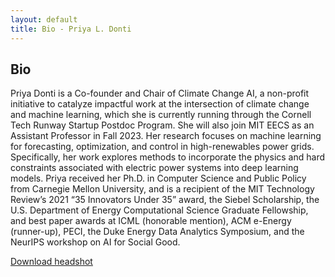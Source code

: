 ```yaml
---
layout: default
title: Bio - Priya L. Donti
---
```


## Bio

Priya Donti is a Co-founder and Chair of Climate Change AI, a non-profit initiative to catalyze impactful work at the intersection of climate change and machine learning, which she is currently running through the Cornell Tech Runway Startup Postdoc Program. She will also join MIT EECS as an Assistant Professor in Fall 2023. Her research focuses on machine learning for forecasting, optimization, and control in high-renewables power grids. Specifically, her work explores methods to incorporate the physics and hard constraints associated with electric power systems into deep learning models. Priya received her Ph.D. in Computer Science and Public Policy from Carnegie Mellon University, and is a recipient of the MIT Technology Review’s 2021 “35 Innovators Under 35” award, the Siebel Scholarship, the U.S. Department of Energy Computational Science Graduate Fellowship, and best paper awards at ICML (honorable mention), ACM e-Energy (runner-up), PECI, the Duke Energy Data Analytics Symposium, and the NeurIPS workshop on AI for Social Good.

<a href="/img/priyadonti.jpg" download>Download headshot</a>

